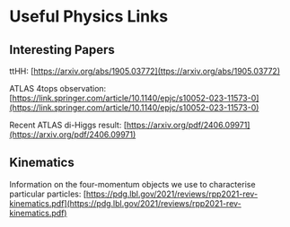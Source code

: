 # Useful Physics Links

## Interesting Papers
ttHH: [https://arxiv.org/abs/1905.03772](ttps://arxiv.org/abs/1905.03772)

ATLAS 4tops observation: [https://link.springer.com/article/10.1140/epjc/s10052-023-11573-0](https://link.springer.com/article/10.1140/epjc/s10052-023-11573-0)

Recent ATLAS di-Higgs result: [https://arxiv.org/pdf/2406.09971](https://arxiv.org/pdf/2406.09971)


## Kinematics
Information on the four-momentum objects we use to characterise particular particles:
[https://pdg.lbl.gov/2021/reviews/rpp2021-rev-kinematics.pdf](https://pdg.lbl.gov/2021/reviews/rpp2021-rev-kinematics.pdf)
